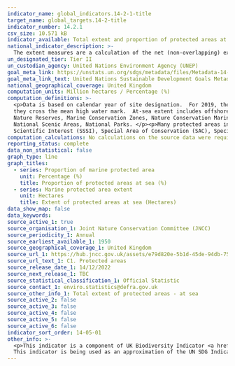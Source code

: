 ```yaml
---
indicator_name: global_indicators.14-2-1-title
target_name: global_targets.14-2-title
indicator_number: 14.2.1
csv_size: 10.571 kB
indicator_available: Total extent and proportion of protected areas at sea
national_indicator_description: >-
  The extent measures are a calculation of the net (non-overlapping) extent of protected areas using mean high water as the boundary between the at-sea and on-land measures. The proportion measures are a percentage of UK marine extent contained within marine protected areas.
un_designated_tier: Tier II
un_custodian_agency: United Nations Environment Agency (UNEP)
goal_meta_link: https://unstats.un.org/sdgs/metadata/files/Metadata-14-02-01.pdf
goal_meta_link_text: United Nations Sustainable Development Goals Metadata (PDF 293 KB)
national_geographical_coverage: United Kingdom
computation_units: Million hectares / Percentage (%)
computation_definitions: >-
  <p>Data is based on calendar year of site designation.  For 2019, the data cut-off is 31 May.</p><p>The boundary between protected areas on-land and at-sea is mean high water (mean high water spring in Scotland).  Coastal sites in the indicator are split between ‘on-land’ and ‘at-sea’ if
  they cross the mean high water mark.  At-sea extent includes offshore marine protected areas out to the limit of the UK continental shelf.</p><p>Extent is based on the following site designations - Areas of Special Scientific Interest, Sites of Special Scientific Interest, National
  Nature Reserves, Marine Conservation Zones, Nature Conservation Marine Protected Areas, Ramsar Sites, Special Areas of Conservation (including candidate Special Areas of Conservation and Sites of Community Importance), Special Protection Areas, Areas of Outstanding Natural Beauty,
  National Scenic Areas, National Parks. </p><p>Many protected areas in the UK cover the same physical parcels of land, but for different reasons; as a result the designation types can overlap.  For example, it is possible for an individual site to be designated as a Site of Special
  Scientific Interest (SSSI), Special Area of Conservation (SAC), Special Protection Area (SPA), Ramsar site and National Nature Reserve (NNR), and could also be part of a National Park, an AONB (Areas of Outstanding Natural Beauty) or National Scenic Area (NSA).</p>
computation_calculations: No calculations on the source data were required. See <a href='https://jncc.gov.uk/our-work/ukbi-c1-protected-areas/'>C1. Protected Areas</a> for more information on methodology.
reporting_status: complete
data_non_statistical: false
graph_type: line
graph_titles:
  - series: Proportion of marine protected area
    unit: Percentage (%)
    title: Proportion of protected areas at sea (%)
  - series: Marine protected area extent
    unit: Hectares
    title: Extent of protected areas at sea (Hectares)
data_show_map: false
data_keywords:
source_active_1: true
source_organisation_1: Joint Nature Conservation Committee (JNCC)
source_periodicity_1: Annual
source_earliest_available_1: 1950
source_geographical_coverage_1: United Kingdom
source_url_1: https://hub.jncc.gov.uk/assets/e79d820e-5b1d-45de-94db-752f2542478d
source_url_text_1: C1. Protected areas
source_release_date_1: 14/12/2022
source_next_release_1: TBC
source_statistical_classification_1: Official Statistic
source_contact_1: enviro.statistics@defra.gov.uk
source_other_info_1: Total extent of protected areas - at sea
source_active_2: false
source_active_3: false
source_active_4: false
source_active_5: false
source_active_6: false
indicator_sort_order: 14-05-01
other_info: >-
  <p>This indicator is a component of UK Biodiversity Indicator <a href="http://jncc.defra.gov.uk/page-4241">  C1. Protected areas</a> which comprises two additional measures, 'Total extent of protected areas - on-land', and 'Condition of Areas / Sites of Special Scientific Interest'.</p>
  This indicator is being used as an approximation of the UN SDG Indicator. Where possible, we will work to identify or develop UK data to meet the global indicator specification. This indicator has been identified in collaboration with topic experts.
---
```

